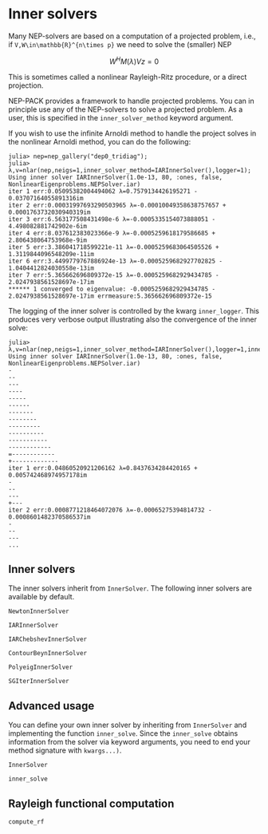 # Inner solvers

Many NEP-solvers are based on a computation of a
 projected problem, i.e., if ``V,W\in\mathbb{R}^{n\times p}``
we need to solve the (smaller) NEP
```math
W^HM(λ)Vz=0
```
This is sometimes called a nonlinear Rayleigh-Ritz procedure,
or a direct projection.

NEP-PACK provides a framework to handle projected problems.
You can in principle use any of the NEP-solvers to
solve a projected problem. As a user, this
is specified in the `inner_solver_method`
keyword argument.

If you wish to use the infinite Arnoldi method
to handle the project solves in the nonlinear
Arnoldi method, you can do the following:

```julia-repl
julia> nep=nep_gallery("dep0_tridiag");
julia> λ,v=nlar(nep,neigs=1,inner_solver_method=IARInnerSolver(),logger=1);
Using inner solver IARInnerSolver(1.0e-13, 80, :ones, false, NonlinearEigenproblems.NEPSolver.iar)
iter 1 err:0.05095382004494062 λ=0.7579134426195271 - 0.03707164055891316im
iter 2 err:0.00031997693290503965 λ=-0.00010049358638757657 + 0.0001763732030940319im
iter 3 err:6.563177508431498e-6 λ=-0.0005335154073888051 - 4.498082881742902e-6im
iter 4 err:8.037612383023366e-9 λ=-0.0005259618179586685 + 2.806438064753968e-9im
iter 5 err:3.386041718599221e-11 λ=-0.0005259683064505526 + 1.3119844096548209e-11im
iter 6 err:3.4499779767886924e-13 λ=-0.0005259682927702825 - 1.0404412824030558e-13im
iter 7 err:5.365662696809372e-15 λ=-0.0005259682929434785 - 2.0247938561528697e-17im
****** 1 converged to eigenvalue: -0.0005259682929434785 - 2.0247938561528697e-17im errmeasure:5.365662696809372e-15
```
The logging of the inner solver is controlled by the kwarg `inner_logger`.
This produces very verbose output illustrating
also the convergence of the inner solve:
```julia-repl
julia> λ,v=nlar(nep,neigs=1,inner_solver_method=IARInnerSolver(),logger=1,inner_logger=1);
Using inner solver IARInnerSolver(1.0e-13, 80, :ones, false, NonlinearEigenproblems.NEPSolver.iar)
-
--
---
----
-----
------
-------
--------
---------
----------
-----------
------------
=------------
+-------------
iter 1 err:0.04860520921206162 λ=0.8437634284420165 + 0.005742468974957178im
-
--
---
+---
iter 2 err:0.0008771218464072076 λ=-0.00065275394814732 - 0.0008601482370586537im
-
--
---
...
```
## Inner solvers

The inner solvers inherit from `InnerSolver`.
The following inner solvers are available by default.


```@docs
NewtonInnerSolver
```

```@docs
IARInnerSolver
```

```@docs
IARChebshevInnerSolver
```

```@docs
ContourBeynInnerSolver
```

```@docs
PolyeigInnerSolver
```

```@docs
SGIterInnerSolver
```


## Advanced usage

You can define your own inner solver by
inheriting from `InnerSolver` and implementing
the function `inner_solve`. Since the `inner_solve`
obtains information from the solver via
keyword arguments, you need to end your
method signature with `kwargs...)`.

```@docs
InnerSolver
```

```@docs
inner_solve
```

## Rayleigh functional computation

```@docs
compute_rf
```